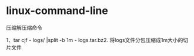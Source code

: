 # linux-command-line
压缩解压缩命令

1、tar cjf - logs/ |split -b 1m - logs.tar.bz2.  将logs文件分包压缩成1m大小的切片文件

